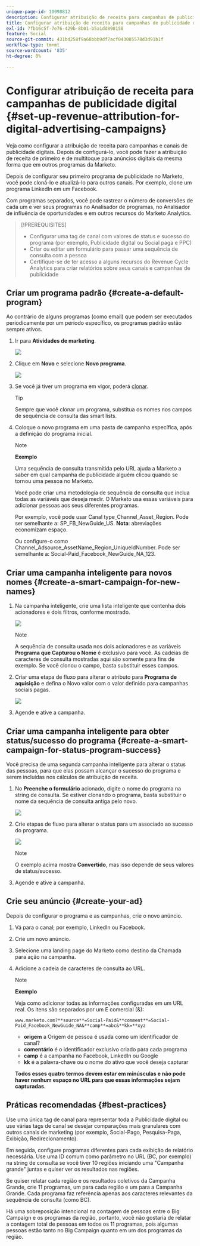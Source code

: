 ```yaml
---
unique-page-id: 10098812
description: Configurar atribuição de receita para campanhas de publicidade digital - Documentação do Marketo - Documentação do produto
title: Configurar atribuição de receita para campanhas de publicidade digital
exl-id: 7fb16c5f-7e76-429b-8b01-b5a1dd898158
feature: Social
source-git-commit: 431bd258f9a68bbb9df7acf043085578d3d91b1f
workflow-type: tm+mt
source-wordcount: '835'
ht-degree: 0%

---
```


# Configurar atribuição de receita para campanhas de publicidade digital {#set-up-revenue-attribution-for-digital-advertising-campaigns}

Veja como configurar a atribuição de receita para campanhas e canais de publicidade digitais. Depois de configurá-lo, você pode fazer a atribuição de receita de primeiro e de multitoque para anúncios digitais da mesma forma que em outros programas da Marketo.

Depois de configurar seu primeiro programa de publicidade no Marketo, você pode cloná-lo e atualizá-lo para outros canais. Por exemplo, clone um programa LinkedIn em um Facebook.

Com programas separados, você pode rastrear o número de conversões de cada um e ver seus programas no Analisador de programas, no Analisador de influência de oportunidades e em outros recursos do Marketo Analytics.

>[!PREREQUISITES]
>
>* Configurar uma tag de canal com valores de status e sucesso do programa (por exemplo, Publicidade digital ou Social paga e PPC)
>* Criar ou editar um formulário para passar uma sequência de consulta com a pessoa
>* Certifique-se de ter acesso a alguns recursos do Revenue Cycle Analytics para criar relatórios sobre seus canais e campanhas de publicidade

## Criar um programa padrão {#create-a-default-program}

Ao contrário de alguns programas (como email) que podem ser executados periodicamente por um período específico, os programas padrão estão sempre ativos.

1. Ir para **Atividades de marketing**.

   ![](assets/login-marketing-activities-5.png)

1. Clique em **Novo** e selecione **Novo programa**.

   ![](assets/image2016-3-14-15-52-0.png)

1. Se você já tiver um programa em vigor, poderá [clonar](/help/marketo/product-docs/core-marketo-concepts/programs/working-with-programs/clone-a-program.md).

   >[!TIP]
   >
   >Sempre que você clonar um programa, substitua os nomes nos campos de sequência de consulta das smart lists.

1. Coloque o novo programa em uma pasta de campanha específica, após a definição do programa inicial.

   >[!NOTE]
   >
   >**Exemplo**
   >
   >Uma sequência de consulta transmitida pelo URL ajuda a Marketo a saber em qual campanha de publicidade alguém clicou quando se tornou uma pessoa no Marketo.
   >
   >Você pode criar uma metodologia de sequência de consulta que inclua todas as variáveis que deseja medir. O Marketo usa essas variáveis para adicionar pessoas aos seus diferentes programas.
   >
   >Por exemplo, você pode usar Canal type_Channel_Asset_Region. Pode ser semelhante a: SP_FB_NewGuide_US. **Nota**: abreviações economizam espaço.
   >
   >Ou configure-o como Channel_Adsource_AssetName_Region_UniqueIdNumber. Pode ser semelhante a: Social-Paid_Facebook_NewGuide_NA_123.

## Criar uma campanha inteligente para novos nomes {#create-a-smart-campaign-for-new-names}

1. Na campanha inteligente, crie uma lista inteligente que contenha dois acionadores e dois filtros, conforme mostrado.

   ![](assets/image2016-3-23-13-3a59-3a24.png)

   >[!NOTE]
   >
   >A sequência de consulta usada nos dois acionadores e as variáveis **Programa que Capturou o Nome** é exclusivo para você. As cadeias de caracteres de consulta mostradas aqui são somente para fins de exemplo. Se você clonou o campo, basta substituir esses campos.

1. Criar uma etapa de fluxo para alterar o atributo para **Programa de aquisição** e defina o Novo valor com o valor definido para campanhas sociais pagas.

   ![](assets/image2016-3-14-14-3a58-3a6.png)

1. Agende e ative a campanha.

## Criar uma campanha inteligente para obter status/sucesso do programa {#create-a-smart-campaign-for-status-program-success}

Você precisa de uma segunda campanha inteligente para alterar o status das pessoas, para que elas possam alcançar o sucesso do programa e serem incluídas nos cálculos de atribuição de receita.

1. No **Preenche o formulário** acionado, digite o nome do programa na string de consulta. Se estiver clonando o programa, basta substituir o nome da sequência de consulta antiga pelo novo.

   ![](assets/image2016-3-23-14-3a7-3a20.png)

1. Crie etapas de fluxo para alterar o status para um associado ao sucesso do programa.

   ![](assets/image2016-3-14-15-3a9-3a29.png)

   >[!NOTE]
   >
   >O exemplo acima mostra **Convertido**, mas isso depende de seus valores de status/sucesso.

1. Agende e ative a campanha.

## Crie seu anúncio {#create-your-ad}

Depois de configurar o programa e as campanhas, crie o novo anúncio.

1. Vá para o canal; por exemplo, LinkedIn ou Facebook.
1. Crie um novo anúncio.
1. Selecione uma landing page do Marketo como destino da Chamada para ação na campanha.
1. Adicione a cadeia de caracteres de consulta ao URL.

   >[!NOTE]
   >
   >**Exemplo**
   >
   >Veja como adicionar todas as informações configuradas em um URL real. Os itens são separados por um E comercial (&amp;):
   >
   >`www.marketo.com?**source**=Social-Paid&**comment**=Social-Paid_Facebook_NewGuide_NA&**camp**=abc&**kk=**xyz`
   >
   >* **origem** a Origem de pessoa é usada como um identificador de canal?
   >* **comentário** é o identificador exclusivo criado para cada programa
   >* **camp** é a campanha no Facebook, LinkedIn ou Google
   >* **kk** é a palavra-chave ou o nome do ativo que você deseja capturar
   >
   >**Todos esses quatro termos devem estar em minúsculas e não pode haver nenhum espaço no URL para que essas informações sejam capturadas.**

## Práticas recomendadas {#best-practices}

Use uma única tag de canal para representar toda a Publicidade digital ou use várias tags de canal se desejar comparações mais granulares com outros canais de marketing (por exemplo, Social-Pago, Pesquisa-Paga, Exibição, Redirecionamento).

Em seguida, configure programas diferentes para cada exibição de relatório necessária. Use uma ID comum como parâmetro no URL (BC, por exemplo) na string de consulta se você tiver 10 regiões iniciando uma &quot;Campanha grande&quot; juntas e quiser ver os resultados nas regiões.

Se quiser relatar cada região e os resultados coletivos da Campanha Grande, crie 11 programas, um para cada região e um para a Campanha Grande. Cada programa faz referência apenas aos caracteres relevantes da sequência de consulta (como BC).

Há uma sobreposição intencional na contagem de pessoas entre o Big Campaign e os programas da região, portanto, você não gostaria de relatar a contagem total de pessoas em todos os 11 programas, pois algumas pessoas estão tanto no Big Campaign quanto em um dos programas da região.
